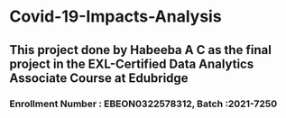 # Covid-19-Impacts-Analysis
## This project done by Habeeba A C as the final project in the EXL-Certified Data Analytics Associate Course at Edubridge
### Enrollment Number : EBEON0322578312, Batch :2021-7250
